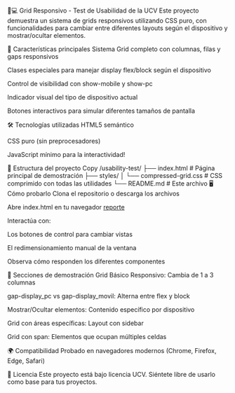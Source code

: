 📱💻 Grid Responsivo - Test de Usabilidad de la UCV
Este proyecto demuestra un sistema de grids responsivos utilizando CSS puro, con funcionalidades para cambiar entre diferentes layouts según el dispositivo y mostrar/ocultar elementos.

🚀 Características principales
Sistema Grid completo con columnas, filas y gaps responsivos

Clases especiales para manejar display flex/block según el dispositivo

Control de visibilidad con show-mobile y show-pc

Indicador visual del tipo de dispositivo actual

Botones interactivos para simular diferentes tamaños de pantalla

🛠️ Tecnologías utilizadas
HTML5 semántico

CSS puro (sin preprocesadores)

JavaScript mínimo para la interactividad!


📂 Estructura del proyecto
Copy
/usability-test/
├── index.html          # Página principal de demostración
├── styles/
│   └── compressed-grid.css  # CSS comprimido con todas las utilidades
└── README.md           # Este archivo
🖥️ Cómo probarlo
Clona el repositorio o descarga los archivos

Abre index.html en tu navegador
[reporte](https://github.com/user-attachments/assets/ee5b3a3c-7bdd-4a73-a309-981988b7100c)

Interactúa con:

Los botones de control para cambiar vistas

El redimensionamiento manual de la ventana

Observa cómo responden los diferentes componentes

🧪 Secciones de demostración
Grid Básico Responsivo: Cambia de 1 a 3 columnas

gap-display_pc vs gap-display_movil: Alterna entre flex y block

Mostrar/Ocultar elementos: Contenido específico por dispositivo

Grid con áreas específicas: Layout con sidebar

Grid con span: Elementos que ocupan múltiples celdas

🌍 Compatibilidad
Probado en navegadores modernos (Chrome, Firefox, Edge, Safari)

📝 Licencia
Este proyecto está bajo licencia UCV. Siéntete libre de usarlo como base para tus proyectos.

